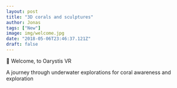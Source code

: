 ```yaml
---
layout: post
title: "3D corals and sculptures"
author: Jonas
tags: ["New"]
image: img/welcome.jpg
date: "2018-05-06T23:46:37.121Z"
draft: false
---
```


👋 Welcome, to Oarystis VR

A journey through underwater explorations for coral awareness and exploration
